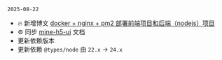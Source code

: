`2025-08-22`

- 🔥 新增博文 [docker + nginx + pm2 部署前端项目和后端（nodejs）项目](https://wordpress.biaov.cn/docs/38.html)
- ⚙️ 同步 [mine-h5-ui](https://mineh5ui.biaov.cn/v2/) 文档
- 更新依赖版本
- 更新依赖 `@types/node` 由 `22.x` -> `24.x`
